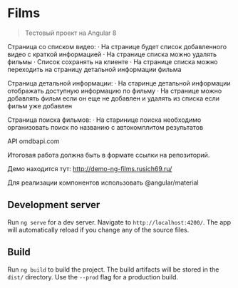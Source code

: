 # Films

> Тестовый проект на Angular 8

Страница со списком видео:
· На странице будет список добавленного видео с краткой информацией
· На странице списка можно удалять фильмы
· Список сохранять на клиенте
· На странице списка можно переходить на страницу детальной информации фильма

Страница детальной информации:
· На старинце детальной информации отображать доступную информацию по фильму
· На странице можно добавлять фильм если он еще не добавлен и удалять из списка если фильм уже добавлен

Страница поиска фильмов:
· На старинице поиска необходимо организовать поиск по названию с автокомплитом результатов

API omdbapi.com

Итоговая работа должна быть в формате ссылки на репозиторий.

Демо находится тут: http://demo-ng-films.rusich69.ru/

Для реализации компонентов использовать @angular/material

## Development server

Run `ng serve` for a dev server. Navigate to `http://localhost:4200/`. The app will automatically reload if you change any of the source files.

## Build

Run `ng build` to build the project. The build artifacts will be stored in the `dist/` directory. Use the `--prod` flag for a production build.
